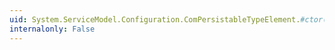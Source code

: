 ```yaml
---
uid: System.ServiceModel.Configuration.ComPersistableTypeElement.#ctor(System.String)
internalonly: False
---
```

